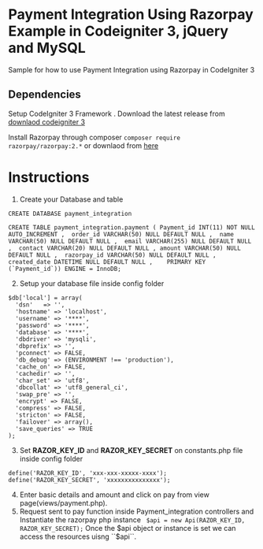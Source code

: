 # Payment Integration Using Razorpay Example in Codeigniter 3, jQuery and MySQL
Sample for how to use Payment Integration using Razorpay in CodeIgniter 3

## Dependencies 
Setup CodeIgniter 3 Framework . Download the latest release from [downlaod codeigniter 3](https://codeigniter.com/userguide3/installation/downloads.html)

Install Razorpay through composer ``` composer require razorpay/razorpay:2.* ``` or downlaod from [here](https://github.com/razorpay/razorpay-php/releases)  
# Instructions 
1. Create your Database  and table  
``` 
CREATE DATABASE payment_integration 
```
    
``` 
CREATE TABLE payment_integration.payment ( Payment_id INT(11) NOT NULL AUTO_INCREMENT ,  order_id VARCHAR(50) NULL DEFAULT NULL ,  name VARCHAR(50) NULL DEFAULT NULL ,  email VARCHAR(255) NULL DEFAULT NULL ,  contact VARCHAR(20) NULL DEFAULT NULL , amount VARCHAR(50) NULL DEFAULT NULL ,  razorpay_id VARCHAR(50) NULL DEFAULT NULL ,  created_date DATETIME NULL DEFAULT NULL ,    PRIMARY KEY  (`Payment_id`)) ENGINE = InnoDB;
```

2. Setup your database file inside config folder  
  ```
  $db['local'] = array(
	'dsn'	=> '',
	'hostname' => 'localhost',
	'username' => '****',
	'password' => '****',
	'database' => '****',
	'dbdriver' => 'mysqli',
	'dbprefix' => '',
	'pconnect' => FALSE,
	'db_debug' => (ENVIRONMENT !== 'production'),
	'cache_on' => FALSE,
	'cachedir' => '',
	'char_set' => 'utf8',
	'dbcollat' => 'utf8_general_ci',
	'swap_pre' => '',
	'encrypt' => FALSE,
	'compress' => FALSE,
	'stricton' => FALSE,
	'failover' => array(),
	'save_queries' => TRUE
);
```
3. Set **RAZOR_KEY_ID** and **RAZOR_KEY_SECRET** on constants.php file inside config folder
  ``` 
  define('RAZOR_KEY_ID', 'xxx-xxx-xxxxx-xxxx');
  define('RAZOR_KEY_SECRET', 'xxxxxxxxxxxxxxx');
  ``` 
4. Enter basic details and amount and click on pay from view page(views/payment.php).
5. Request sent to pay function inside Payment_integration controllers and Instantiate the razorpay php instance ``` $api = new Api(RAZOR_KEY_ID, RAZOR_KEY_SECRET);``` Once the $api object or instance is set we can access the resources uisng ``$api``.
